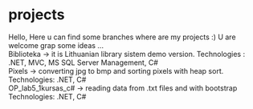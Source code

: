 # projects
Hello, 
Here u can find some branches where are my projects :)
U are welcome grap some ideas ...                      
Biblioteka -> it is Lithuanian library sistem demo version. Technologies : .NET, MVC, MS SQL Server Management, C#                      
Pixels -> converting jpg to bmp and sorting pixels with heap sort. Technologies: .NET, C#                          
OP_lab5_1kursas_c# -> reading data from .txt files and with bootstrap Technologies: .NET, C#
